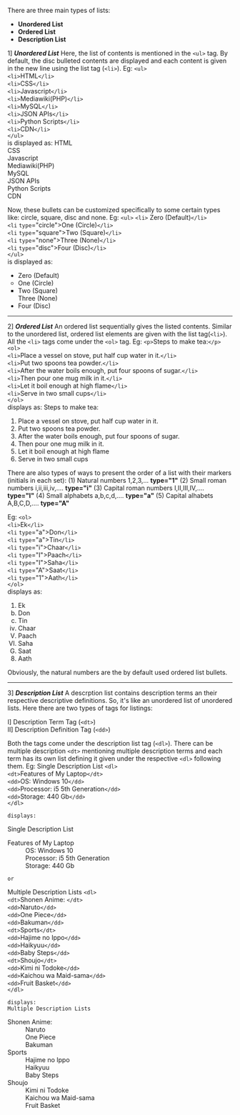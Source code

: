 There are three main types of lists:
- **Unordered List**
- **Ordered List**
- **Description List**

1] ***Unordered List***
Here, the list of contents is mentioned in the `<ul>` tag. By default, the disc bulleted contents are displayed and each content is given in the new line using the list tag (`<li>`).
Eg:
    `<ul>`  
        `<li>`HTML`</li>`  
        `<li>`CSS`</li>`  
        `<li>`Javascript`</li>`  
        `<li>`Mediawiki(PHP)`</li>`  
        `<li>`MySQL`</li>`  
        `<li>`JSON APIs`</li>`  
        `<li>`Python Scripts`</li>`  
        `<li>`CDN`</li>`  
    `</ul>`  
    is displayed as:
        HTML  
        CSS  
        Javascript  
        Mediawiki(PHP)  
        MySQL  
        JSON APIs  
        Python Scripts  
        CDN  

Now, these bullets can be customized specifically to some certain types like: circle, square, disc and none.
Eg:
    `<ul>`
        `<li>` Zero (Default)`</li>`  
        `<li` `type`="circle">One (Circle)`</li>`  
        `<li` `type`="square">Two (Square)`</li>`  
        `<li` `type`="none">Three (None)`</li>`  
        `<li` `type`="disc">Four (Disc)`</li>`  
    `</ul>`  
    is displayed as:
    <ul>
        <li> Zero (Default)</li>
        <li type="circle">One (Circle)</li>
        <li type="square">Two (Square)</li>
        <li type="none">Three (None)</li>
        <li type="disc">Four (Disc)</li>
    </ul>

---

2] ***Ordered List***
An ordered list sequentially gives the listed contents. Similar to the unordered list, ordered list elements are given with the list tag(`<li>`). All the `<li>` tags come under the `<ol>` tag.
Eg:
 `<p>`Steps to make tea:`</p>`  
    `<ol>`  
       `<li>`Place a vessel on stove, put half cup water in it.`</li>`  
       `<li>`Put two spoons tea powder.`</li>`  
       `<li>`After the water boils enough, put four spoons of sugar.`</li>`  
       `<li>`Then pour one mug milk in it.`</li>`  
       `<li>`Let it boil enough at high flame`</li>`  
       `<li>`Serve in two small cups`</li>`  
   `</ol>`  
    displays as:
    Steps to make tea:

1. Place a vessel on stove, put half cup water in it.  
2. Put two spoons tea powder.  
3. After the water boils enough, put four spoons of sugar.  
4. Then pour one mug milk in it.  
5. Let it boil enough at high flame  
6. Serve in two small cups  

There are also types of ways to present the order of a list with their markers (initials in each set):
(1) Natural numbers 1,2,3,...               **type="1"**
(2) Small roman numbers i,ii,iii,iv,....   **type="i"**
(3) Capital roman numbers I,II,III,IV,.... **type="I"**
(4) Small alphabets a,b,c,d,....           **type="a"**
(5) Capital alhabets A,B,C,D,....          **type="A"**

Eg:
    `<ol>`  
        `<li>`Ek`</li>`  
        `<li` `type`="a">Don`</li>`  
        `<li` `type`="a">Tin`</li>`  
        `<li` `type`="i">Chaar`</li>`  
        `<li` `type`="I">Paach`</li>`  
        `<li` `type`="I">Saha`</li>`  
        `<li` `type`="A">Saat`</li>`  
        `<li` `type`="1">Aath`</li>`  
    `</ol>`  
    displays as:
    <ol>
        <li>Ek</li>
        <li type="a">Don</li>
        <li type="a">Tin</li>
        <li type="i">Chaar</li>
        <li type="I">Paach</li>
        <li type="I">Saha</li>
        <li type="A">Saat</li>
        <li type="1">Aath</li>
    </ol>
Obviously, the natural numbers are the by default used ordered list bullets.

---

3] ***Description List***
A descrption list contains description terms an their respective descriptive definitions. So, it's like an unordered list of unordered lists.
Here there are two types of tags for listings:

I] Description Term Tag (`<dt>`)  
II] Description Definition Tag (`<dd>`)

Both the tags come under the description list tag (`<dl>`).
There can be multiple description `<dt>` mentioning multiple description terms and each term has its own list defining it given under the respective `<dl>` following them.
Eg:
    Single Description List
    `<dl>`  
        `<dt>`Features of My Laptop`</dt>`  
        `<dd>`OS: Windows 10`</dd>`  
        `<dd>`Processor: i5 5th Generation`</dd>`  
        `<dd>`Storage: 440 Gb`</dd>`  
    `</dl>`  
    
    displays:
  <p>Single Description List</p>
    <dl>
        <dt>Features of My Laptop</dt>
        <dd>OS: Windows 10</dd>
        <dd>Processor: i5 5th Generation</dd>
        <dd>Storage: 440 Gb</dd>
    </dl>
    
    or

Multiple Description Lists
    `<dl>`  
        `<dt>`Shonen Anime: `</dt>`  
        `<dd>`Naruto`</dd>`  
        `<dd>`One Piece`</dd>`  
        `<dd>`Bakuman`</dd>`  
        `<dt>`Sports`</dt>`  
        `<dd>`Hajime no Ippo`</dd>`  
        `<dd>`Haikyuu`</dd>`  
        `<dd>`Baby Steps`</dd>`  
        `<dt>`Shoujo`</dt>`  
        `<dd>`Kimi ni Todoke`</dd>`  
        `<dd>`Kaichou wa Maid-sama`</dd>`  
        `<dd>`Fruit Basket`</dd>`  
    `</dl>`  

    displays:
    Multiple Description Lists
  <dl>
        <dt>Shonen Anime: </dt>
        <dd>Naruto</dd>
        <dd>One Piece</dd>
        <dd>Bakuman</dd>        
        <dt>Sports</dt>
        <dd>Hajime no Ippo</dd>
        <dd>Haikyuu</dd>
        <dd>Baby Steps</dd>
        <dt>Shoujo</dt>
        <dd>Kimi ni Todoke</dd>
        <dd>Kaichou wa Maid-sama</dd>
        <dd>Fruit Basket</dd>
    </dl>
